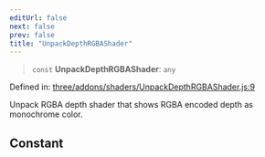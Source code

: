 ```yaml
---
editUrl: false
next: false
prev: false
title: "UnpackDepthRGBAShader"
---
```


> `const` **UnpackDepthRGBAShader**: `any`

Defined in: [three/addons/shaders/UnpackDepthRGBAShader.js:9](https://github.com/DefinitelyMaybe/three-i18n/blob/fa57b79433d1c349ffb23a78727299c8d4190136/three/addons/shaders/UnpackDepthRGBAShader.js#L9)

Unpack RGBA depth shader that shows RGBA encoded depth as monochrome color.

## Constant
